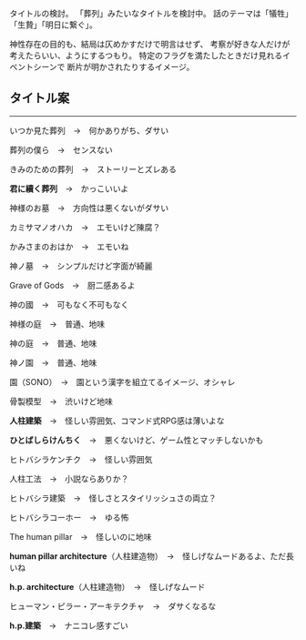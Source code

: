 タイトルの検討。
「葬列」みたいなタイトルを検討中。
話のテーマは「犠牲」「生贄」「明日に繋ぐ」。

神性存在の目的も、結局は仄めかすだけで明言はせず、
考察が好きな人だけが考えたらいい、ようにするつもり。
特定のフラグを満たしたときだけ見れるイベントシーンで
断片が明かされたりするイメージ。

## タイトル案
---

いつか見た葬列　→　何かありがち、ダサい

葬列の僕ら　→　センスない

きみのための葬列　→　ストーリーとズレある

**君に續く葬列**　→　かっこいいよ


神様のお墓　→　方向性は悪くないがダサい

カミサマノオハカ　→　エモいけど陳腐？

かみさまのおはか　→　エモいね

神ノ墓　→　シンプルだけど字面が綺麗

Grave of Gods　→　厨二感あるよ

神の國　→　可もなく不可もなく

神様の庭　→　普通、地味

神の庭　→　普通、地味

神ノ園　→　普通、地味

園（SONO）　→　園という漢字を組立てるイメージ、オシャレ


骨製模型　→　渋いけど地味

**人柱建築**　→　怪しい雰囲気、コマンド式RPG感は薄いよな

**ひとばしらけんちく**　→　悪くないけど、ゲーム性とマッチしないかも

ヒトバシラケンチク　→　怪しい雰囲気

人柱工法　→　小説ならありか？

ヒトバシラ建築　→　怪しさとスタイリッシュさの両立？

ヒトバシラコーホー　→　ゆる怖

The human pillar　→　怪しいのに地味

**human pillar architecture**（人柱建造物）　→　怪しげなムードあるよ、ただ長いね

**h.p. architecture**（人柱建造物）　→　怪しげなムード

ヒューマン・ピラー・アーキテクチャ　→　ダサくなるな

**h.p.建築**　→　ナニコレ感すごい

